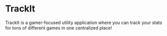 # TrackIt
TrackIt is a gamer-focused utility application where you can track your stats for tons of different games in one centralized place!
